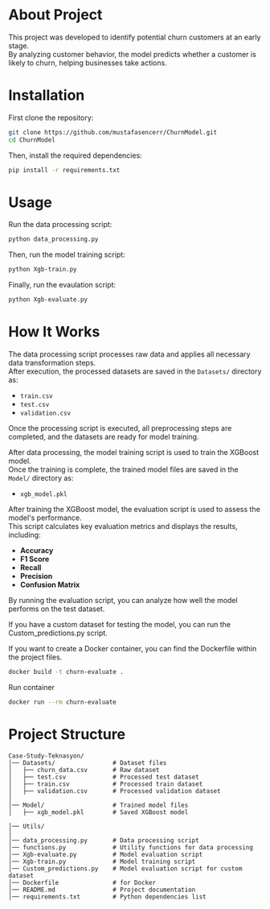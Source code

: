 
# About Project

This project was developed to identify potential churn customers at an early stage.  
By analyzing customer behavior, the model predicts whether a customer is likely to churn, helping businesses take actions.

# Installation

First clone the repository:

```bash
git clone https://github.com/mustafasencerr/ChurnModel.git
cd ChurnModel
```

Then, install the required dependencies:

```bash
pip install -r requirements.txt
```

# Usage

Run the data processing script:

```bash
python data_processing.py
```
Then, run the model training script:

```bash
python Xgb-train.py
```
Finally, run the evaulation script:

```bash
python Xgb-evaluate.py
```

# How It Works
The data processing script processes raw data and applies all necessary data transformation steps.  
After execution, the processed datasets are saved in the `Datasets/` directory as:

- `train.csv`  
- `test.csv`  
- `validation.csv` 

Once the processing script is executed, all preprocessing steps are completed, and the datasets are ready for model training.

After data processing, the model training script is used to train the XGBoost model.  
Once the training is complete, the trained model files are saved in the `Model/` directory as:

- `xgb_model.pkl`  

After training the XGBoost model, the evaluation script is used to assess the model's performance.  
This script calculates key evaluation metrics and displays the results, including:

- **Accuracy**
- **F1 Score**
- **Recall**
- **Precision**
- **Confusion Matrix**

By running the evaluation script, you can analyze how well the model performs on the test dataset.

If you have a custom dataset for testing the model, you can run the Custom_predictions.py script.

If you want to create a Docker container, you can find the Dockerfile within the project files.

```bash
docker build -t churn-evaluate .
```

Run container

```bash
docker run --rm churn-evaluate
```

# Project Structure
```
Case-Study-Teknasyon/
│── Datasets/                # Dataset files
│   ├── churn_data.csv       # Raw dataset
│   ├── test.csv             # Processed test dataset
│   ├── train.csv            # Processed train dataset
│   ├── validation.csv       # Processed validation dataset
│
│── Model/                   # Trained model files
│   ├── xgb_model.pkl        # Saved XGBoost model

│── Utils/                   
│
│── data_processing.py       # Data processing script
│── functions.py             # Utility functions for data processing
│── Xgb-evaluate.py          # Model evaluation script
│── Xgb-train.py             # Model training script
│── Custom_predictions.py    # Model evaluation script for custom dataset 
│── Dockerfile               # for Docker
│── README.md                # Project documentation
│── requirements.txt         # Python dependencies list
```